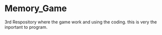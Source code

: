 # Memory_Game
3rd Respository
where the game work and using the coding.
this is very the inportant to program.
